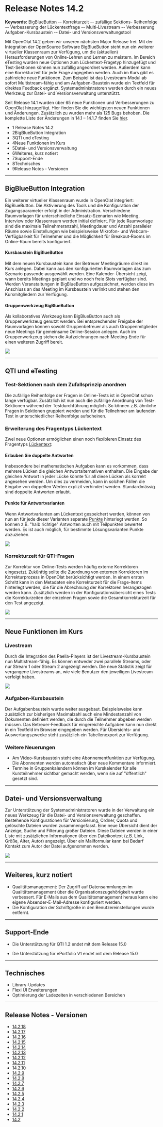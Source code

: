 # Release Notes 14.2

**Keywords:**  BigBlueButton -- Korrekturzeit -- zufällige Sektions-
Reihenfolge -- Verbesserung der Lückentextfrage -- Multi-Livestream --
Verbesserung Aufgaben-Kursbaustein -- Datei- und Versionsverwaltungstool


Mit OpenOlat 14.2 geben wir unseren nächsten Major Release frei. Mit der
Integration der OpenSource Software BigBlueButton steht nun ein weiterer
virtueller Klassenraum zur Verfügung, um die (aktuellen) Herausforderungen von
Online-Lehren und Lernen zu meistern. Im Bereich eTesting wurden neue Optionen
zum Lückentext-Fragetyp hinzugefügt und Test-Sektionen können nun zufällig
angeordnet werden. Außerdem kann eine Korrekturzeit für jede Frage angegeben
werden. Auch im Kurs gibt es zahlreiche neue Funktionen. Zum Beispiel ist das
Livestream-Modul ab sofort Multistream-fähig und am Aufgaben-Baustein wurde
ein Textfeld für direktes Feedback ergänzt. Systemadministratoren werden durch
ein neues Werkzeug zur Datei- und Versionsverwaltung unterstützt.

Seit Release 14.1 wurden über 65 neue Funktionen und Verbesserungen zu
OpenOlat hinzugefügt. Hier finden Sie die wichtigsten neuen Funktionen und
Änderungen. Zusätzlich zu wurden mehr als 125 Bugs behoben. Die komplette
Liste der Änderungen in 14.1 – 14.1.7 finden Sie
[hier](https://www.openolat.com/funktionen/releasenotes_e/neue-funktionen-14-1/#jira).

  * 1 Release Notes 14.2 
  * 2BigBlueButton Integration
  * 3QTI und eTesting
  * 4Neue Funktionen im Kurs
  * 5Datei- und Versionsverwaltung
  * 6Weiteres, kurz notiert
  * 7Support-Ende
  * 8Technisches
  * 9Release Notes - Versionen

* * *
  
## BigBlueButton Integration

Ein weiterer virtueller Klassenraum wurde in OpenOlat integriert:
BigBlueButton. Die Aktivierung des Tools und die Konfiguration der
Zugangsparameter erfolgt in der Administration. Verschiedene Raumvorlagen für
unterschiedliche Einsatz-Szenarien wie Meeting, Interview oder Klassenraum
werden initial definiert. Für jede Raumvorlage sind die maximale
Teilnehmeranzahl, Meetingdauer und Anzahl paralleler Räume sowie Einstellungen
wie beispielsweise Mikrofon- und Webcam-Verfügbarkeit für Teilnehmer und die
Möglichkeit für Breakout-Rooms im Online-Raum bereits konfiguriert.

#### Kursbaustein BigBlueButton

Mit dem neuen Kursbaustein kann der Betreuer Meetingräume direkt im Kurs
anlegen. Dabei kann aus den konfigurierten Raumvorlagen das zum Szenario
passende ausgewählt werden. Eine Kalender-Übersicht zeigt, wann bereits
Meetings geplant und wo noch freie Slots verfügbar sind. Werden
Veranstaltungen in BigBlueButton aufgezeichnet, werden diese im Anschluss an
das Meeting im Kursbaustein verlinkt und stehen den Kursmitgliedern zur
Verfügung.

  

#### Gruppenwerkzeug BigBlueButton

Als kollaboratives Werkzeug kann BigBlueButton auch als Gruppenwerkzeug
genutzt werden. Bei entsprechender Freigabe der Raumvorlagen können sowohl
Gruppenbetreuer als auch Gruppenmitglieder neue Meetings für gemeinsame
Online-Session anlegen. Auch im Gruppenwerkzeug stehen die Aufzeichnungen nach
Meeting-Ende für einen weiteren Zugriff bereit.

![](assets/142/BBB_KBS_DE.png)

  

* * *

  

## QTI und eTesting

### Test-Sektionen nach dem Zufallsprinzip anordnen

Die zufällige Reihenfolge der Fragen in Online-Tests ist in OpenOlat schon
lange verfügbar. Zusätzlich ist nun auch die zufällige Anordnung von Test-
Sektionen während der Testdurchführung möglich. So können z.B. ähnliche Fragen
in Sektionen gruppiert werden und für die Teilnehmer am laufenden Test in
unterschiedlicher Reihenfolge aufscheinen.

### Erweiterung des Fragentyps Lückentext

Zwei neue Optionen ermöglichen einen noch flexibleren Einsatz des Fragentyps
[Lückentext](../manual_user/tests/Test_question_types.de.md#TestFragetypen-details_testeditor_fragetypen_fib):

#### Erlauben Sie doppelte Antworten

Insbesondere bei mathematischen Aufgaben kann es vorkommen, dass mehrere
Lücken die gleichen Antwortalternativen enthalten. Die Eingabe der gleichen
Antwort in jeder Lücke könnte für all diese Lücken als korrekt angesehen
werden. Um dies zu vermeiden, kann in solchen Fällen die Eingabe von doppelten
Werten explizit verhindert werden. Standardmässig sind doppelte Antworten
erlaubt.

#### Punkte für Antwortvarianten

Wenn Antwortvarianten am Lückentext gespeichert werden, können von nun an für
jede dieser Varianten separate
[Punkte](../manual_user/tests/Configure_test_questions.de.md)
hinterlegt werden. So können z.B. "halb richtige" Antworten auch mit
Teilpunkten bewertet werden. Es ist auch möglich, für bestimmte
Lösungsvarianten Punkte abzuziehen.

  

  

![](assets/142/Gaptext_neue_Optionen_DE.png)

### Korrekturzeit für QTI-Fragen

Zur Korrektur von Online-Tests werden häufig externe Korrektoren eingesetzt.
Zukünftig sollte die Zuordnung von externen Korrektoren im Korrekturprozess in
OpenOlat berücksichtigt werden. In einem ersten Schritt kann in den Metadaten
eine Korrekturzeit für die Frage-Items hinterlegt werden, die für die
Abrechnung der Korrektoren herangezogen werden kann. Zusätzlich werden in der
Konfigurationsübersicht eines Tests die Korrekturzeiten der einzelnen Fragen
sowie die Gesamtkorrekturzeit für den Test angezeigt.

  

  

![](assets/142/Korrekturzeit_DE.png)

  

* * *

  

## Neue Funktionen im Kurs

### Livestream

Durch die Integration des Paella-Players ist der Livestream-Kursbaustein nun
Multistream-fähig. Es können entweder zwei parallele Streams, oder nur Stream
1 oder Stream 2 angezeigt werden. Die neue Statistik zeigt für vergangene
Livestreams an, wie viele Benutzer den jeweiligen Livestream verfolgt haben.

![](assets/142/Multi-Livestream_DE.png)

### Aufgaben-Kursbaustein

Der Aufgabenbaustein wurde weiter ausgebaut. Beispielsweise kann zusätzlich
zur bisherigen Maximalzahl auch eine Mindestanzahl von Dokumenten definiert
werden, die durch die Teilnehmer abgeben werden müssen. Das Betreuer-Feedback
für eingereichte Aufgaben kann nun direkt in ein Textfeld im Browser
eingegeben werden. Für Übersichts- und Auswertungszwecke steht zusätzlich ein
Tabellenexport zur Verfügung.

### Weitere Neuerungen

  * Am Video-Kursbaustein steht eine Abonnementfunktion zur Verfügung. Die Abonnenten werden automatisch über neue Kommentare informiert.
  * Termine in Gruppenkalendern können im Kurskalender für alle Kursteilnehmer sichtbar gemacht werden, wenn sie auf "öffentlich" gesetzt sind.

  

* * *

  

## Datei- und Versionsverwaltung

Zur Unterstützung der Systemadministratoren wurde in der Verwaltung ein neues
Werkzeug für die Datei- und Versionsverwaltung geschaffen. Bestehende
Konfigurationen für Versionierung, Ordner, Quota und gelöschte Dateien wurden
zusammengefasst. Eine neue Übersicht dient der Anzeige, Suche und Filterung
großer Dateien. Diese Dateien werden in einer Liste mit zusätzlichen
Informationen über den Dateikontext (z.B. Link, Größe, Alter, Autor)
angezeigt. Über ein Mailformular kann bei Bedarf Kontakt zum Autor der Datei
aufgenommen werden.

![](assets/142/File%20management%20DE.png)

  

* * *

  

## Weiteres, kurz notiert

  * Qualitätsmanagement: Der Zugriff auf Datensammlungen im Qualitätsmanagement über die Organisationszugehörigkeit wurde verbessert. Für E-Mails aus dem Qualitätsmanagement heraus kann eine eigene Absender-E-Mail-Adresse konfiguriert werden.
  * Die Konfiguration der Schriftgröße in den Benutzereinstellungen wurde entfernt.

  

* * *

  

## Support-Ende

  * Die Unterstützung für QTI 1.2 endet mit dem Release 15.0

  * Die Unterstützung für ePortfolio V1 endet mit dem Release 15.0

  

* * *

  

## Technisches

  * Library-Updates
  * Flexi UI Erweiterungen
  * Optimierung der Ladezeiten in verschiedenen Bereichen

  

* * *

  

## Release Notes - Versionen

  * [14.2.18](https://jira.openolat.org/secure/ReleaseNote.jspa?projectId=10000&version=16934)
  * [14.2.17](https://jira.openolat.org/secure/ReleaseNote.jspa?projectId=10000&version=16931)
  * [14.2.16](https://jira.openolat.org/secure/ReleaseNote.jspa?projectId=10000&version=16930)
  * [14.2.15](https://jira.openolat.org/secure/ReleaseNote.jspa?projectId=10000&version=16928)
  * [14.2.14](https://jira.openolat.org/secure/ReleaseNote.jspa?projectId=10000&version=16926)
  * [14.2.13](https://jira.openolat.org/secure/ReleaseNote.jspa?projectId=10000&version=16924)
  * [14.2.12](https://jira.openolat.org/secure/ReleaseNote.jspa?projectId=10000&version=16920)
  * [14.2.11](https://jira.openolat.org/secure/ReleaseNote.jspa?projectId=10000&version=16918)
  * [14.2.10](https://jira.openolat.org/secure/ReleaseNote.jspa?projectId=10000&version=16917)
  * [14.2.9](https://jira.openolat.org/secure/ReleaseNote.jspa?projectId=10000&version=16915)
  * [14.2.8](https://jira.openolat.org/secure/ReleaseNote.jspa?projectId=10000&version=16912)
  * [14.2.7](https://jira.openolat.org/secure/ReleaseNote.jspa?projectId=10000&version=16911)
  * [14.2.6](https://jira.openolat.org/secure/ReleaseNote.jspa?projectId=10000&version=16910)
  * [14.2.5](https://jira.openolat.org/secure/ReleaseNote.jspa?projectId=10000&version=16909)
  * [14.2.4](https://jira.openolat.org/secure/ReleaseNote.jspa?projectId=10000&version=16908)
  * [14.2.3](https://jira.openolat.org/secure/ReleaseNote.jspa?projectId=10000&version=16907)
  * [14.2.2](https://jira.openolat.org/secure/ReleaseNote.jspa?projectId=10000&version=16906)
  * [14.2.1](https://jira.openolat.org/secure/ReleaseNote.jspa?projectId=10000&version=16905)
  * [14.2](https://jira.openolat.org/secure/ReleaseNote.jspa?projectId=10000&version=16701)

  

